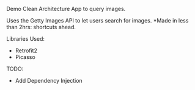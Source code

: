Demo Clean Architecture App to query images.

Uses the Getty Images API to let users search for images.
*Made in less than 2hrs: shortcuts ahead.

Libraries Used:
- Retrofit2
- Picasso

TODO:
- Add Dependency Injection